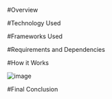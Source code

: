 #Overview


#Technology Used


#Frameworks Used



#Requirements and Dependencies



#How it Works

![image](https://github.com/user-attachments/assets/db6a7242-4575-4021-8395-c1c31814a2b9)


#Final Conclusion


